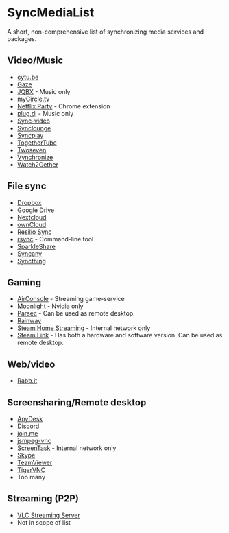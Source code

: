 # SyncMediaList

A short, non-comprehensive list of synchronizing media services and packages.

## Video/Music

- [cytu.be](https://cytu.be/)
- [Gaze](https://letsgaze.com/)
- [JQBX](https://www.jqbx.fm/) - Music only
- [myCircle.tv](https://www.mycircle.tv/)
- [Netflix Party](https://www.netflixparty.com/) - Chrome extension
- [plug.dj](https://plug.dj) - Music only
- [Sync-video](https://www.sync-video.com/)
- [Synclounge](https://synclounge.tv/)
- [Syncplay](https://syncplay.pl/)
- [TogetherTube](https://togethertube.com/)
- [Twoseven](https://twoseven.xyz/)
- [Vynchronize](https://vynchronize.herokuapp.com/)
- [Watch2Gether](https://www.watch2gether.com/)

## File sync

- [Dropbox](https://www.dropbox.com/)
- [Google Drive](https://www.google.com/drive/)
- [Nextcloud](https://nextcloud.com/)
- [ownCloud](https://owncloud.org/)
- [Resilio Sync](https://www.resilio.com/individuals-sync/)
- [rsync](https://www.samba.org/rsync/) - Command-line tool
- [SparkleShare](http://sparkleshare.org/)
- [Syncany](https://www.syncany.org/)
- [Syncthing](https://syncthing.net/)

## Gaming

- [AirConsole](https://www.airconsole.com/) - Streaming game-service
- [Moonlight](https://moonlight-stream.org/) - Nvidia only
- [Parsec](https://parsecgaming.com/) - Can be used as remote desktop.
- [Rainway](https://rainway.com/)
- [Steam Home Streaming](https://store.steampowered.com/streaming/) - Internal network only
- [Steam Link](https://store.steampowered.com/steamlink/about/) - Has both a hardware and software version. Can be used as remote desktop.

## Web/video

- [Rabb.it](https://rabb.it)

## Screensharing/Remote desktop

- [AnyDesk](https://anydesk.com/)
- [Discord](https://discordapp.com/)
- [join.me](https://www.join.me/screen-sharing)
- [jsmpeg-vnc](https://github.com/phoboslab/jsmpeg-vnc)
- [ScreenTask](https://screentask.me/) - Internal network only
- [Skype](https://skype.com/)
- [TeamViewer](https://www.teamviewer.com/)
- [TigerVNC](https://tigervnc.org/)
- Too many

## Streaming (P2P)

- [VLC Streaming Server](https://www.videolan.org/vlc/index.html)
- Not in scope of list
